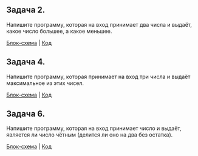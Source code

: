 ## Задача 2. 
Напишите программу, которая на вход принимает два числа и выдаёт, какое число большее, а какое меньшее.

[Блок-схема](Homework1/Task2/diagram.drawio.png) | [Код](Homework1/Task2/Program.cs)

## Задача 4. 
Напишите программу, которая принимает на вход три числа и выдаёт максимальное из этих чисел.

[Блок-схема](Homework1/Task4/diagram.drawio.png) | [Код](Homework1/Task4/Program.cs)

## Задача 6. 
Напишите программу, которая на вход принимает число и выдаёт, является ли число чётным (делится ли оно на два без остатка).

[Блок-схема](Homework1/Task6/diagram.drawio.png) | [Код](Homework1/Task6/Program.cs)